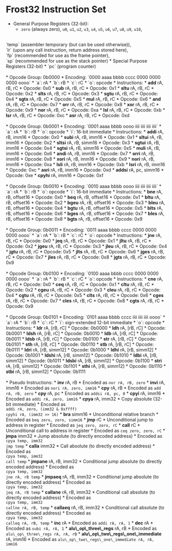 # Frost32 Instruction Set
<!-- Vim Note:  Use @g to update notes.pdf -->
<!-- Vim Note:  Use @h to update notes.html -->
<!-- Vim Note:  Use @j to update notes.pdf and notes.html -->
<!-- How To Make A Tab:  &emsp; -->
<!--
&epsilon; &Epsilon;   &lambda; &Lambda;   &alpha; &Alpha;
&beta; &Beta;   &pi; &Pi; &#0960;   &sigma; &Sigma;
&omega; &Omega;   &mu; &Mu;  &gamma; &Gamma;
&prod;  &sum;  &int;  &part;  &infin;
&amp;  &ast;  &sdot;
&lt; &le;  &gt; &ge;  &equals; &ne;
-->



* General Purpose Registers (32-bit):
	* `zero` (always zero), `u0`, `u1`, `u2`, 
	`u3`, `u4`, `u5`, `u6`,
	`u7`, `u8`, `u9`, `u10`,
<br>
	`temp` (assembler temporary (but can be used otherwise)), 
<br>
	`lr` (upon any call instruction, return address stored here), 
<br>
	`fp` (recommended for use as the frame pointer), 
<br>
	`sp` (recommended for use as the stack pointer)
* Special Purpose Registers (32-bit)
	* `pc` (program counter)
<br><br>
* Opcode Group:  0b0000
	* Encoding:  `0000 aaaa bbbb cccc  0000 0000 0000 oooo`
		* `a`:  rA
		* `b`:  rB
		* `c`:  rC
		* `o`:  opcode
	* Instructions:
		* <b>add</b> rA, rB, rC
			* Opcode:  0x0
		* <b>sub</b> rA, rB, rC
			* Opcode:  0x1
		* <b>sltu</b> rA, rB, rC
			* Opcode:  0x2
		* <b>slts</b> rA, rB, rC
			* Opcode:  0x3
		* <b>sgtu</b> rA, rB, rC
			* Opcode:  0x4
		* <b>sgts</b> rA, rB, rC
			* Opcode:  0x5
		* <b>mul</b> rA, rB, rC
			* Opcode:  0x6
		* <b>and</b> rA, rB, rC
			* Opcode:  0x7
		* <b>orr</b> rA, rB, rC
			* Opcode:  0x8
		* <b>xor</b> rA, rB, rC
			* Opcode:  0x9
		* <b>nor</b> rA, rB, rC
			* Opcode:  0xa
		* <b>lsl</b> rA, rB, rC
			* Opcode:  0xb
		* <b>lsr</b> rA, rB, rC
			* Opcode:  0xc
		* <b>asr</b> rA, rB, rC
			* Opcode:  0xd
								<br><br>
* Opcode Group:  0b0001
	* Encoding:  `0001 aaaa bbbb oooo  iiii iiii iiii iiii`
		* `a`:  rA
		* `b`:  rB
		* `o`:  opcode
		* `i`:  16-bit immediate
	* Instructions:
		* <b>addi</b> rA, rB, imm16
			* Opcode:  0x0
		* <b>subi</b> rA, rB, imm16
			* Opcode:  0x1
		* <b>sltui</b> rA, rB, imm16
			* Opcode:  0x2
		* <b>sltsi</b> rA, rB, simm16
			* Opcode:  0x3
		* <b>sgtui</b> rA, rB, imm16
			* Opcode:  0x4
		* <b>sgtsi</b> rA, rB, simm16
			* Opcode:  0x5
		* <b>muli</b> rA, rB, imm16
			* Opcode:  0x6
		* <b>andi</b> rA, rB, imm16
			* Opcode:  0x7
		* <b>orri</b> rA, rB, imm16
			* Opcode:  0x8
		* <b>xori</b> rA, rB, imm16
			* Opcode:  0x9
		* <b>nori</b> rA, rB, imm16
			* Opcode:  0xa
		* <b>lsli</b> rA, rB, imm16
			* Opcode:  0xb
		* <b>lsri</b> rA, rB, imm16
			* Opcode:  0xc
		* <b>asri</b> rA, rB, imm16
			* Opcode:  0xd
		* <b>addsi</b> rA, pc, simm16
			* Opcode:  0xe
		* <b>cpyhi</b> rA, imm16
			* Opcode:  0xf
<br><br>
* Opcode Group:  0b0010
	* Encoding:  `0010 aaaa bbbb oooo  iiii iiii iiii iiii`
		* `a`:  rA
		* `b`:  rB
		* `o`:  opcode
		* `i`:  16-bit immediate
	* Instructions:
		* <b>bne</b> rA, rB, offset16
			* Opcode:  0x0
		* <b>beq</b> rA, rB, offset16
			* Opcode:  0x1
		* <b>bltu</b> rA, rB, offset16
			* Opcode:  0x2
		* <b>bgeu</b> rA, rB, offset16
			* Opcode:  0x3
		* <b>bleu</b> rA, rB, offset16
			* Opcode:  0x4
		* <b>bgtu</b> rA, rB, offset16
			* Opcode:  0x5
		* <b>blts</b> rA, rB, offset16
			* Opcode:  0x6
		* <b>bges</b> rA, rB, offset16
			* Opcode:  0x7
		* <b>bles</b> rA, rB, offset16
			* Opcode:  0x8
		* <b>bgts</b> rA, rB, offset16
			* Opcode:  0x9
<br><br>
* Opcode Group:  0b0011
	* Encoding:  `0011 aaaa bbbb cccc  0000 0000 0000 oooo`
		* `a`:  rA
		* `b`:  rB
		* `c`:  rC
		* `o`:  opcode
	* Instructions:
		* <b>jne</b> rA, rB, rC
			* Opcode:  0x0
		* <b>jeq</b> rA, rB, rC
			* Opcode:  0x1
		* <b>jltu</b> rA, rB, rC
			* Opcode:  0x2
		* <b>jgeu</b> rA, rB, rC
			* Opcode:  0x3
		* <b>jleu</b> rA, rB, rC
			* Opcode:  0x4
		* <b>jgtu</b> rA, rB, rC
			* Opcode:  0x5
		* <b>jlts</b> rA, rB, rC
			* Opcode:  0x6
		* <b>jges</b> rA, rB, rC
			* Opcode:  0x7
		* <b>jles</b> rA, rB, rC
			* Opcode:  0x8
		* <b>jgts</b> rA, rB, rC
			* Opcode:  0x9
<br><br>
* Opcode Group:  0b0100
	* Encoding:  `0100 aaaa bbbb cccc  0000 0000 0000 oooo`
		* `a`:  rA
		* `b`:  rB
		* `c`:  rC
		* `o`:  opcode
	* Instructions:
		* <b>cne</b> rA, rB, rC
			* Opcode:  0x0
		* <b>ceq</b> rA, rB, rC
			* Opcode:  0x1
		* <b>cltu</b> rA, rB, rC
			* Opcode:  0x2
		* <b>cgeu</b> rA, rB, rC
			* Opcode:  0x3
		* <b>cleu</b> rA, rB, rC
			* Opcode:  0x4
		* <b>cgtu</b> rA, rB, rC
			* Opcode:  0x5
		* <b>clts</b> rA, rB, rC
			* Opcode:  0x6
		* <b>cges</b> rA, rB, rC
			* Opcode:  0x7
		* <b>cles</b> rA, rB, rC
			* Opcode:  0x8
		* <b>cgts</b> rA, rB, rC
			* Opcode:  0x9
<br><br>
* Opcode Group:  0b0101
	* Encoding:  `0101 aaaa bbbb cccc  iiii iiii iiii oooo`
		* `a`:  rA
		* `b`:  rB
		* `c`:  rC
		* `i`:  sign-extended 12-bit immediate
		* `o`:  opcode
	* Instructions:
		* <b>ldr</b> rA, [rB, rC]
			* Opcode:  0b0000
		* <b>ldh</b> rA, [rB, rC]
			* Opcode:  0b0001
		* <b>ldsh</b> rA, [rB, rC]
			* Opcode:  0b0010
		* <b>ldb</b> rA, [rB, rC]
			* Opcode:  0b0011
		* <b>ldsb</b> rA, [rB, rC]
			* Opcode:  0b0100
		* <b>str</b> rA, [rB, rC]
			* Opcode:  0b0101
		* <b>sth</b> rA, [rB, rC]
			* Opcode:  0b0110
		* <b>stb</b> rA, [rB, rC]
			* Opcode:  0b0111
		* <b>ldri</b> rA, [rB, simm12]
			* Opcode:  0b1000
		* <b>ldhi</b> rA, [rB, simm12]
			* Opcode:  0b1001
		* <b>ldshi</b> rA, [rB, simm12]
			* Opcode:  0b1010
		* <b>ldbi</b> rA, [rB, simm12]
			* Opcode:  0b1011
		* <b>ldsbi</b> rA, [rB, simm12]
			* Opcode:  0b1100
		* <b>stri</b> rA, [rB, simm12]
			* Opcode:  0b1101
		* <b>sthi</b> rA, [rB, simm12]
			* Opcode:  0b1110
		* <b>stbi</b> rA, [rB, simm12]
			* Opcode:  0b1111
<br><br>
* Pseudo Instructions:
	* <b>inv</b> rA, rB
		* Encoded as <code>nor rA, rB, zero</code>
	* <b>invi</b> rA, imm16
		* Encoded as <code>nori rA, zero, imm16</code>
	* <b>cpy</b> rA, rB
		* Encoded as <code>add rA, rB, zero</code>
	* <b>cpy</b> rA, pc
		* Encoded as <code>addsi rA, pc, 0</code>
	* <b>cpyi</b> rA, imm16
		* Encoded as <code>addi rA, zero, imm16</code>
	* <b>cpya</b> rA, imm32
		* Copy absolute (32-bit immediate)
		* Encoded as 
			<br>
			<code>addi rA, zero, (imm32 & 0xffff)</code>
			<br>
			<code>cpyhi rA, (imm32 >> 16)</code>
	* <b>bra</b> simm16
		* Unconditional relative branch
		* Encoded as <code>beq zero, zero, simm16</code>
	* <b>jmp</b> rC
		* Unconditional jump to address in register
		* Encoded as <code>jeq zero, zero, rC</code>
	* <b>call</b> rC
		* Unconditional call to address in register
		* Encoded as <code>ceq zero, zero, rC</code>
	* <b>jmpa</b> imm32
		* Jump absolute (to directly encoded address)
		* Encoded as
			<br>
			<code>cpya temp, imm32</code>
			<br>
			<code>jmp temp</code>
	* <b>calla</b> imm32
		* Call absolute (to directly encoded address)
		* Encoded as
			<br>
			<code>cpya temp, imm32</code>
			<br>
			<code>call temp</code>
	* <b>jmpane</b> rA, rB, imm32
		* Conditional jump absolute (to directly encoded address)
		* Encoded as
			<br>
			<code>cpya temp, imm32</code>
			<br>
			<code>jne rA, rB temp</code>
	* <b>jmpaeq</b> rA, rB, imm32
		* Conditional jump absolute (to directly encoded address)
		* Encoded as
			<br>
			<code>cpya temp, imm32</code>
			<br>
			<code>jeq rA, rB temp</code>
	* <b>callane</b> rA, rB, imm32
		* Conditional call absolute (to directly encoded address)
		* Encoded as
			<br>
			<code>cpya temp, imm32</code>
			<br>
			<code>callne rA, rB, temp</code>
	* <b>callaeq</b> rA, rB, imm32
		* Conditional call absolute (to directly encoded address)
		* Encoded as
			<br>
			<code>cpya temp, imm32</code>
			<br>
			<code>calleq rA, rB, temp</code>
	* <b>inc</b> rA
		* Encoded as <code>addi rA, rA, 1</code>
	* <b>dec</b> rA
		* Encoded as <code>subi rA, rA, 1</code>
	* <b>alu\_op\_three\_regs</b> rA, rB
		* Encoded as <code>alu\_op\_three\_regs rA, rA, rB</code>
	* <b>alu\_op\_two\_regs\_one\_immediate</b> rA, imm16
		* Encoded as <code>alu\_op\_two\_regs\_one\_immediate rA, rA, imm16</code>
																																							